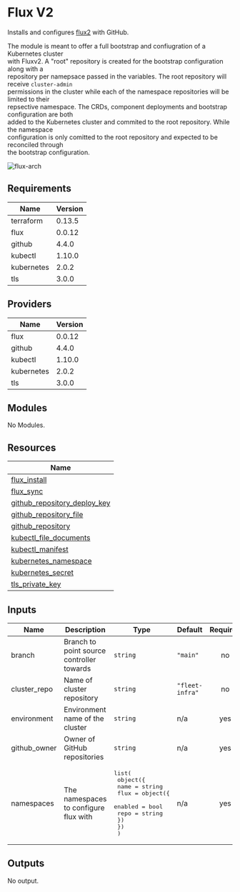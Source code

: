 # Flux V2

Installs and configures [flux2](https://github.com/fluxcd/flux2) with GitHub.

The module is meant to offer a full bootstrap and confiugration of a Kubernetes cluster  
with Fluxv2. A "root" repository is created for the bootstrap configuration along with a  
repository per namepsace passed in the variables. The root repository will receive `cluster-admin`  
permissions in the cluster while each of the namespace repositories will be limited to their  
repsective namespace. The CRDs, component deployments and bootstrap configuration are both  
added to the Kubernetes cluster and commited to the root repository. While the namespace  
configuration is only comitted to the root repository and expected to be reconciled through  
the bootstrap configuration.

![flux-arch](../../../assets/fluxcd-v2.jpg)

## Requirements

| Name | Version |
|------|---------|
| terraform | 0.13.5 |
| flux | 0.0.12 |
| github | 4.4.0 |
| kubectl | 1.10.0 |
| kubernetes | 2.0.2 |
| tls | 3.0.0 |

## Providers

| Name | Version |
|------|---------|
| flux | 0.0.12 |
| github | 4.4.0 |
| kubectl | 1.10.0 |
| kubernetes | 2.0.2 |
| tls | 3.0.0 |

## Modules

No Modules.

## Resources

| Name |
|------|
| [flux_install](https://registry.terraform.io/providers/fluxcd/flux/0.0.12/docs/data-sources/install) |
| [flux_sync](https://registry.terraform.io/providers/fluxcd/flux/0.0.12/docs/data-sources/sync) |
| [github_repository_deploy_key](https://registry.terraform.io/providers/hashicorp/github/4.4.0/docs/resources/repository_deploy_key) |
| [github_repository_file](https://registry.terraform.io/providers/hashicorp/github/4.4.0/docs/resources/repository_file) |
| [github_repository](https://registry.terraform.io/providers/hashicorp/github/4.4.0/docs/data-sources/repository) |
| [kubectl_file_documents](https://registry.terraform.io/providers/gavinbunney/kubectl/1.10.0/docs/data-sources/file_documents) |
| [kubectl_manifest](https://registry.terraform.io/providers/gavinbunney/kubectl/1.10.0/docs/resources/manifest) |
| [kubernetes_namespace](https://registry.terraform.io/providers/hashicorp/kubernetes/2.0.2/docs/resources/namespace) |
| [kubernetes_secret](https://registry.terraform.io/providers/hashicorp/kubernetes/2.0.2/docs/resources/secret) |
| [tls_private_key](https://registry.terraform.io/providers/hashicorp/tls/3.0.0/docs/resources/private_key) |

## Inputs

| Name | Description | Type | Default | Required |
|------|-------------|------|---------|:--------:|
| branch | Branch to point source controller towards | `string` | `"main"` | no |
| cluster\_repo | Name of cluster repository | `string` | `"fleet-infra"` | no |
| environment | Environment name of the cluster | `string` | n/a | yes |
| github\_owner | Owner of GitHub repositories | `string` | n/a | yes |
| namespaces | The namespaces to configure flux with | <pre>list(<br>    object({<br>      name = string<br>      flux = object({<br>        enabled = bool<br>        repo    = string<br>      })<br>    })<br>  )</pre> | n/a | yes |

## Outputs

No output.
